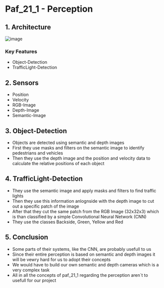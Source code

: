 # Paf_21_1 - Perception

## 1. Architecture

![image](https://github.com/una-auxme/paf23/assets/102369315/07328c78-83d7-425c-802e-8cc49430e6c1)

### **Key Features**

- Object-Detection
- TrafficLight-Detection

## 2. Sensors

- Position
- Velocity
- RGB-Image
- Depth-Image
- Semantic-Image

## 3. Object-Detection

- Objects are detected using semantic and depth images
- First they use masks and filters on the semantic image to identify pedestrians and vehicles
- Then they use the depth image and the position and velocity data to calculate the relative positions of each object

## 4. TrafficLight-Detection

- They use the semantic image and apply masks and filters to find traffic lights
- Then they use this information anlognside with the depth image to cut out a specific patch of the image
- After that they cut the same patch from the RGB Image (32x32x3) which is than classified by a simple Convolutional Neural Network (CNN)
- They use the classes Backside, Green, Yellow and Red

## 5. Conclusion

- Some parts of their systems, like the CNN, are probably usefull to us
- Since their entire perception is based on semantic and depth images it will be vewry hard for us to adopt their concepts
- We would have to build our own semantic and depth cameras which is a very complex task
- All in all the concepts of paf_21_1 regarding the perception aren´t to usefull for our project
